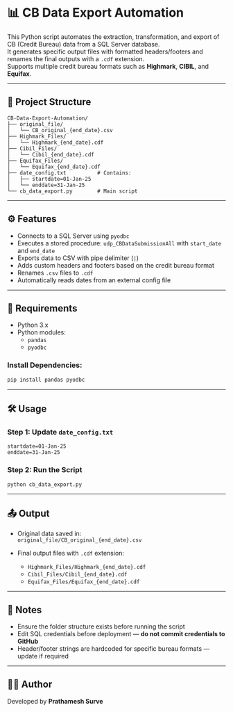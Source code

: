 
# 📊 CB Data Export Automation

This Python script automates the extraction, transformation, and export of CB (Credit Bureau) data from a SQL Server database.  
It generates specific output files with formatted headers/footers and renames the final outputs with a `.cdf` extension.  
Supports multiple credit bureau formats such as **Highmark**, **CIBIL**, and **Equifax**.

---

## 📁 Project Structure

```
CB-Data-Export-Automation/
├── original_file/
│   └── CB_original_{end_date}.csv
├── Highmark_Files/
│   └── Highmark_{end_date}.cdf
├── Cibil_Files/
│   └── Cibil_{end_date}.cdf
├── Equifax_Files/
│   └── Equifax_{end_date}.cdf
├── date_config.txt          # Contains:
│   ├── startdate=01-Jan-25
│   └── enddate=31-Jan-25
└── cb_data_export.py        # Main script
```

---

## ⚙️ Features

- Connects to a SQL Server using `pyodbc`
- Executes a stored procedure: `udp_CBDataSubmissionAll` with `start_date` and `end_date`
- Exports data to CSV with pipe delimiter (`|`)
- Adds custom headers and footers based on the credit bureau format
- Renames `.csv` files to `.cdf`
- Automatically reads dates from an external config file

---

## 🧰 Requirements

- Python 3.x  
- Python modules:
  - `pandas`
  - `pyodbc`

### Install Dependencies:

```bash
pip install pandas pyodbc
```

---

## 🛠️ Usage

### Step 1: Update `date_config.txt`

```
startdate=01-Jan-25
enddate=31-Jan-25
```

### Step 2: Run the Script

```bash
python cb_data_export.py
```

---

## 📤 Output

- Original data saved in:  
  `original_file/CB_original_{end_date}.csv`

- Final output files with `.cdf` extension:
  - `Highmark_Files/Highmark_{end_date}.cdf`
  - `Cibil_Files/Cibil_{end_date}.cdf`
  - `Equifax_Files/Equifax_{end_date}.cdf`

---

## 📌 Notes

- Ensure the folder structure exists before running the script
- Edit SQL credentials before deployment — **do not commit credentials to GitHub**
- Header/footer strings are hardcoded for specific bureau formats — update if required

---

## 👨‍💻 Author

Developed by **Prathamesh Surve**
